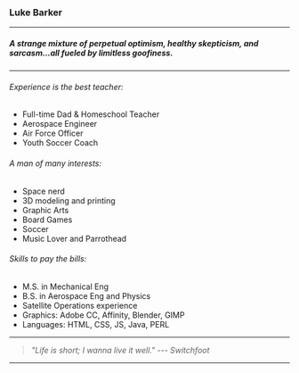 ### Luke Barker

___

##### A strange mixture of *perpetual optimism*, *healthy skepticism*, and *sarcasm*...all fueled by *limitless goofiness*.
___


###### Experience is the best teacher:

- Full-time Dad & Homeschool Teacher
- Aerospace Engineer
- Air Force Officer
- Youth Soccer Coach

###### A man of many interests:

- Space nerd
- 3D modeling and printing
- Graphic Arts
- Board Games
- Soccer 
- Music Lover and Parrothead

###### Skills to pay the bills:

- M.S. in Mechanical Eng
- B.S. in Aerospace Eng and Physics
- Satellite Operations experience
- Graphics: Adobe CC, Affinity, Blender, GIMP
- Languages: HTML, CSS, JS, Java, PERL

___

> *"Life is short; I wanna live it well."  --- Switchfoot*

___

